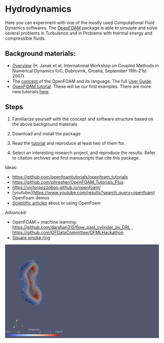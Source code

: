 # Hydrodynamics

Here you can experiment with one of the mostly used Computational Fluid Dynamics softwares.
The [OpenFOAM](http://www.openfoam.com/) package is able to simulate and solve several problems in
Turbulence and in Problems with thermal energy and compressible fluids.

## Background materials:

- [Overview](http://csabai.web.elte.hu/http/simulationLab/jasakEtAlOpenFoam.pdf) (H. Jasak et al, International Workshop on Coupled Methods in Numerical Dynamics IUC, Dubrovnik, Croatia, September 19th-21st 2007)
- The [concept](http://cfd.direct/openfoam/user-guide/applications/#x8-630003) of the OpenFOAM and its language. The full [User Guide](http://cfd.direct/openfoam/user-guide/).
-  [OpenFOAM tutorial](http://cfd.direct/openfoam/user-guide/tutorials/#x4-30002). These will be our first examples. There are more new tutorials [here](https://wiki.openfoam.com/index.php?title=Tutorials).


## Steps

1. Familiarize yourself with the concept and software structure based on the above background materials

2. Download and install the package

3. Read the [tutorial](http://cfd.direct/openfoam/user-guide/tutorials/#x4-30002) and reproduce at least two of them
for.

4. Select an interesting research project, and reproduce the results. Refer to citation archives and find manuscripts that cite this package.

Ideas:
- https://github.com/openfoamtutorials/openfoam_tutorials
- https://github.com/phresher/OpenFOAM_Tutorials_Plus
- https://victorpozzobon.github.io/openfoam/
- [youtube[(https://www.youtube.com/results?search_query=openfoam) OpenFoam demos
- [Scientific articles](https://scholar.google.hu/scholar?start=10&q=openfoam&hl=en&as_sdt=0,5&as_ylo=2019) about or using OpenFoam

Advanced:
- OpenFOAM + machine learning: https://github.com/darshan315/flow_past_cylinder_by_DRL  , https://github.com/OFDataCommittee/OFMLHackathon
- [Square smoke ring](smokering) 


![image](https://github.com/csabaiBio/modellinglab2019/blob/master/hydrodynamics/smokering/hr-vortex%20(1).gif)


